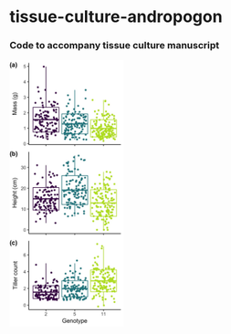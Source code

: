 # tissue-culture-andropogon
### Code to accompany tissue culture manuscript

<img src="https://github.com/avahoffman/tissue-culture-andropogon/blob/master/fig3.jpg" alt="Genotype differences" width="200"/>

